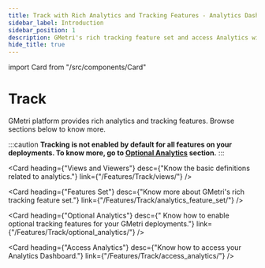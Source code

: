 ```yaml
---
title: Track with Rich Analytics and Tracking Features - Analytics Dashboard
sidebar_label: Introduction
sidebar_position: 1
description: GMetri's rich tracking feature set and access Analytics with Analytics Dashboard for Deployments - Tutorials on GMetri Documentation.
hide_title: true
---
```

import Card from "/src/components/Card"

# Track

GMetri platform provides rich analytics and tracking features. Browse sections below to know more.

:::caution 
**Tracking is not enabled by default for all features on your deployments. To know more, go to [Optional Analytics](./Track/optional_analytics/) section.**
:::

<Card heading={"Views and Viewers"} 
      desc={"Know the basic definitions related to analytics."} 
      link={"/Features/Track/views/"} />

<Card heading={"Features Set"} 
      desc={"Know more about GMetri's rich tracking feature set."} 
      link={"/Features/Track/analytics_feature_set/"} />

<Card heading={"Optional Analytics"} 
      desc={" Know how to enable optional tracking features for your GMetri deployments."} 
      link={"/Features/Track/optional_analytics/"} />

<Card heading={"Access Analytics"} 
      desc={"Know how to access your Analytics Dashboard."} 
      link={"/Features/Track/access_analytics/"} />